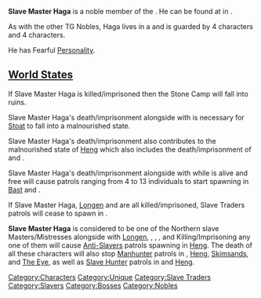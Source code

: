 **Slave Master Haga** is a noble member of the [](Traders_Guild.md). He can be found at [](Stone_Camp.md) in [](The_Great_Desert.md).

As with the other TG Nobles, Haga lives in a [](Noble_House.md) and is guarded by 4 [](Hooded_Empire_Noble_Guard.md) characters and 4 [](Samurai_Heavy.md) characters.

He has Fearful [Personality](Personality.md "wikilink").

## [World States](World_States.md "wikilink")

If Slave Master Haga is killed/imprisoned then the Stone Camp will fall
into ruins.

Slave Master Haga's death/imprisonment alongside with [](Slave_Mistress_Ren.md) is necessary for
[Stoat](Stoat.md "wikilink") to fall into a malnourished state.

Slave Master Haga's death/imprisonment also contributes to the
malnourished state of [Heng](Heng.md "wikilink") which also includes the
death/imprisonment of [](Slave_Master_Grande.md) and [](Slave_Master_Ruben.md).

Slave Master Haga's death/imprisonment alongside with [](Slave_Mistress_Ren.md) while [](Emperor_Tengu.md) is alive and free will cause [](Samurai_Rogue.md) patrols ranging from 4 to 13
individuals to start spawning in [Bast](Bast.md "wikilink") and [](The_Great_Desert.md).

If Slave Master Haga, [Longen](Longen.md "wikilink") and [](Lady_Kana.md) are all killed/imprisoned, Slave Traders
patrols will cease to spawn in [](The_Great_Desert.md).

**Slave Master Haga** is considered to be one of the Northern slave
Masters/Mistresses alongside with [Longen](Longen.md "wikilink"), [](Lady_Kana.md), [](Slave_Mistress_Ren.md), [](Slave_Master_Grande.md), [](Slave_Master_Wada.md) and [](Slave_Master_Ruben.md) Killing/Imprisoning any one of
them will cause [Anti-Slavers](03%20-%20Projects%20&%20Wikis/Kenshi/Kenshi%20Wiki/Kenshi%20Wiki%20Template/Anti-Slavers.md "wikilink") patrols spawning
in [Heng](Heng_(Zone).md "wikilink"). The death of all these characters
will also stop [Manhunter](Manhunter.md "wikilink") patrols in [](The_Great_Desert.md), [Heng](Heng.md "wikilink"),
[Skimsands](Skimsands.md "wikilink"), and [The Eye](The_Eye.md "wikilink"), as
well as [Slave Hunter](Slave_Hunter.md "wikilink") patrols in [](The_Great_Desert.md) and [Heng](Heng.md "wikilink").

[Category:Characters](Category:Characters "wikilink")
[Category:Unique](Category:Unique "wikilink") [Category:Slave
Traders](Category:Slave_Traders "wikilink")
[Category:Slavers](Category:Slavers "wikilink")
[Category:Bosses](Category:Bosses "wikilink")
[Category:Nobles](Category:Nobles "wikilink")